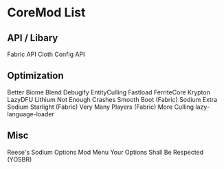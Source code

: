 # CoreMod List

## API / Libary

Fabric API
Cloth Config API

## Optimization

Better Biome Blend
Debugify
EntityCulling
Fastload
FerriteCore
Krypton
LazyDFU
Lithium
Not Enough Crashes
Smooth Boot (Fabric)
Sodium Extra
Sodium
Starlight (Fabric)
Very Many Players (Fabric)
More Culling
lazy-language-loader

## Misc

Reese's Sodium Options
Mod Menu
Your Options Shall Be Respected (YOSBR)
